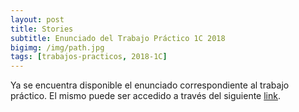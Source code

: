 ```yaml
---
layout: post
title: Stories
subtitle: Enunciado del Trabajo Práctico 1C 2018
bigimg: /img/path.jpg
tags: [trabajos-practicos, 2018-1C]
---
```


Ya se encuentra disponible el enunciado correspondiente al trabajo práctico. El mismo puede ser accedido a través del siguiente [link](https://github.com/taller-de-programacion-2/taller-de-programacion-2.github.io/tree/master/trabajo-practico/enunciados/2018/1/stories.md).
